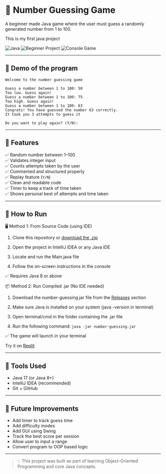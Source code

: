 # 🎯 Number Guessing Game

A beginner made Java game where the user must guess a randomly generated number from 1 to 100.

This is my first java project

![Java](https://img.shields.io/badge/Language-Java-blue.svg)
![Beginner Project](https://img.shields.io/badge/Level-Beginner-brightgreen)
![Console Game](https://img.shields.io/badge/Type-Console--App-lightgrey)

---

## 📸 Demo of the program
```console
Welcome to the number guessing game

Guess a number between 1 to 100: 50
Too low. Guess again!
Guess a number between 1 to 100: 75
Too high. Guess again!
Guess a number between 1 to 100: 63
Congrats! You have guessed the number 63 correctly.
It took you 3 attempts to guess it

Do you want to play again? (Y/N):
```

---

## 🧠 Features

✅ Random number between 1–100  
✅ Validates integer input  
✅ Counts attempts taken by the user  
✅ Commented and structured properly  
✅ Replay feature (`Y/N`)  
✅ Clean and readable code  
✅ Timer to keep a track of time taken  
✅ Shows personal best of attempts and time taken

---

## 🚀 How to Run


🖥️ Method 1: From Source Code (using IDE)
1. Clone this repository or [download the .zip](https://github.com/yago-xd/number-guessing/archive/refs/heads/master.zip)

2. Open the project in IntelliJ IDEA or any Java IDE

3. Locate and run the Main.java file

4. Follow the on-screen instructions in the console

  ✅ Requires Java 8 or above

📦 Method 2: Run Compiled .jar (No IDE needed)
1. Download the number-guessing.jar file from the [Releases](https://github.com/yago-xd/number-guessing/releases) section 

2. Make sure Java is installed on your system (java -version in terminal)

3. Open terminal/cmd in the folder containing the .jar file

4. Run the following command:
```java -jar number-guessing.jar```

  ✅ The game will launch in your terminal 

Try it on [Replit](https://replit.com/@yago-xd/number-guessing)

---

## 🔧 Tools Used

- Java 17 (or Java 8+)
- IntelliJ IDEA (recommended)
- Git + GitHub

---


## 🌟 Future Improvements

- Add timer to track guess time
- Add difficulty modes
- Add GUI using Swing
- Track the best score per session
- Allow user to input a range
- Convert program to OOP based logic

---

> 💡 This project was built as part of learning Object-Oriented Programming and core Java concepts.

